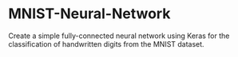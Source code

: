 # MNIST-Neural-Network
Create a simple fully-connected neural network using Keras for the classification of handwritten digits from the MNIST dataset.
